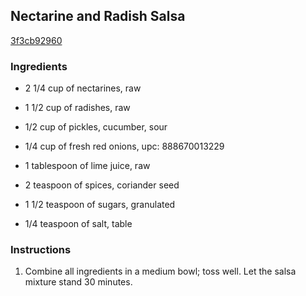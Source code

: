## Nectarine and Radish Salsa

[3f3cb92960](http://www.myrecipes.com/recipe/nectarine-radish-salsa)

### Ingredients

 - 2 1/4 cup of nectarines, raw

 - 1 1/2 cup of radishes, raw

 - 1/2 cup of pickles, cucumber, sour

 - 1/4 cup of fresh red onions, upc: 888670013229

 - 1 tablespoon of lime juice, raw

 - 2 teaspoon of spices, coriander seed

 - 1 1/2 teaspoon of sugars, granulated

 - 1/4 teaspoon of salt, table

### Instructions

1. Combine all ingredients in a medium bowl; toss well. Let the salsa mixture stand 30 minutes.
